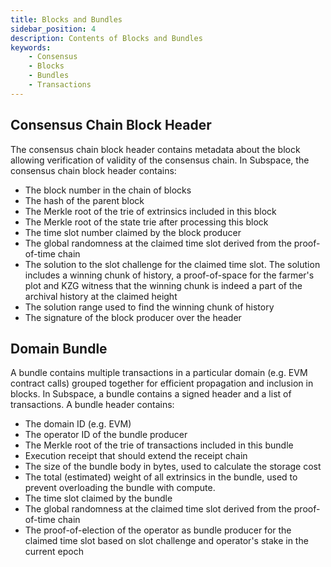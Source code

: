 ```yaml
---
title: Blocks and Bundles
sidebar_position: 4
description: Contents of Blocks and Bundles
keywords:
    - Consensus
    - Blocks
    - Bundles
    - Transactions
---
```


## Consensus Chain Block Header

The consensus chain block header contains metadata about the block allowing verification of validity of the consensus chain. In Subspace, the consensus chain block header contains:
- The block number in the chain of blocks
- The hash of the parent block
- The Merkle root of the trie of extrinsics included in this block
- The Merkle root of the state trie after processing this block
- The time slot number claimed by the block producer
- The global randomness at the claimed time slot derived from the proof-of-time chain
- The solution to the slot challenge for the claimed time slot. The solution includes a winning chunk of history, a proof-of-space for the farmer's plot and KZG witness that the winning chunk is indeed a part of the archival history at the claimed height
- The solution range used to find the winning chunk of history
- The signature of the block producer over the header

## Domain Bundle

A bundle contains multiple transactions in a particular domain (e.g. EVM contract calls) grouped together for efficient propagation and inclusion in blocks. In Subspace, a bundle contains a signed header and a list of transactions. A bundle header contains:
- The domain ID (e.g. EVM)
- The operator ID of the bundle producer
- The Merkle root of the trie of transactions included in this bundle
- Execution receipt that should extend the receipt chain
- The size of the bundle body in bytes, used to calculate the storage cost
- The total (estimated) weight of all extrinsics in the bundle, used to prevent overloading the bundle with compute.
- The time slot claimed by the bundle
- The global randomness at the claimed time slot derived from the proof-of-time chain
- The proof-of-election of the operator as bundle producer for the claimed time slot based on slot challenge and operator's stake in the current epoch